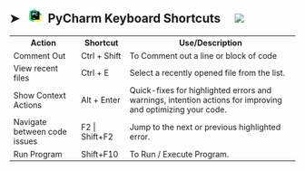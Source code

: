 ## ➤ &nbsp; <img src="https://github.com/devicons/devicon/blob/master/icons/pycharm/pycharm-original.svg" title="Pycharm"  alt="PyCharm" width="25"/>&nbsp;  PyCharm Keyboard Shortcuts &nbsp;&nbsp;&nbsp;  ![](https://img.shields.io/badge/JetBrains-PyCharm-darkgreen?style=flat&logo=PyCharm-code&logoColor=white)&nbsp;


<table>
  <tr>
    <th><b>Action</b></th>
    <th><b>Shortcut</b></th>
    <th><b>Use/Description</b></th>
  </tr>
  <tr>
    <td>Comment Out</td>
    <td>Ctrl + Shift </td>
    <td>To Comment out a line or block of code</td>
  </tr>
  <tr>
    <td>View recent files</td>
    <td>Ctrl + E </td>
    <td>Select a recently opened file from the list.</td>
  </tr>
  <tr>
    <td>Show Context Actions</td>
    <td>Alt + Enter </td>
    <td>Quick-fixes for highlighted errors and warnings, intention actions for improving and optimizing your code.</td>
  </tr>
  <tr>
    <td>Navigate between code issues</td>
    <td>F2 | Shift+F2 </td>
    <td>Jump to the next or previous highlighted error.</td>
  </tr>
  <tr>
    <td>Run Program</td>
    <td>Shift+F10 </td>
    <td>To Run / Execute Program.</td>
  </tr>
</table>
